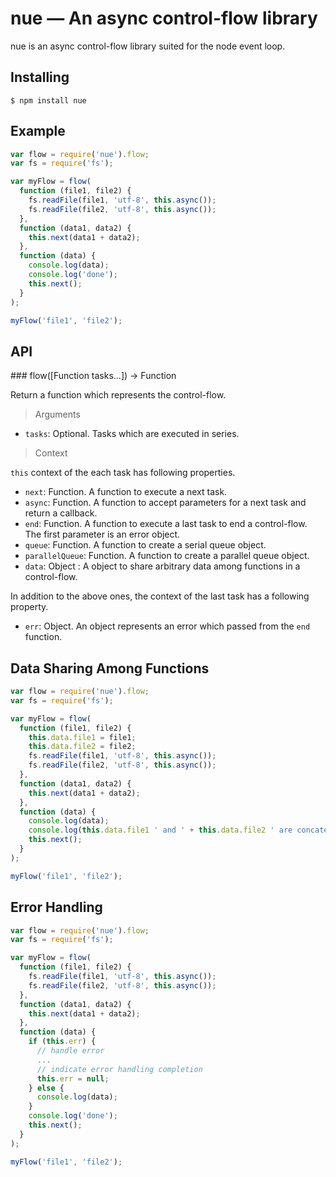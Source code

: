 nue — An async control-flow library
===================================

nue is an async control-flow library suited for the node event loop.

## Installing

```
$ npm install nue
```

## Example

```js
var flow = require('nue').flow;
var fs = require('fs');

var myFlow = flow(
  function (file1, file2) {
    fs.readFile(file1, 'utf-8', this.async());
    fs.readFile(file2, 'utf-8', this.async());
  },
  function (data1, data2) {
    this.next(data1 + data2);
  },
  function (data) {
    console.log(data);
    console.log('done');
    this.next();
  }
);

myFlow('file1', 'file2');
```

## API

<a name="flow" />
### flow([Function tasks...]) -> Function

Return a function which represents the control-flow.

> Arguments

* `tasks`: Optional. Tasks which are executed in series.

> Context

`this` context of the each task has following properties.

* `next`: Function. A function to execute a next task.  
* `async`: Function. A function to accept parameters for a next task and return a callback. 
* `end`: Function. A function to execute a last task to end a control-flow. The first parameter is an error object.
* `queue`: Function. A function to create a serial queue object.
* `parallelQueue`: Function. A function to create a parallel queue object.
* `data`: Object : A object to share arbitrary data among functions in a control-flow.

In addition to the above ones, the context of the last task has a following property.

* `err`: Object. An object represents an error which passed from the `end` function.

## Data Sharing Among Functions

```js
var flow = require('nue').flow;
var fs = require('fs');

var myFlow = flow(
  function (file1, file2) {
    this.data.file1 = file1;
    this.data.file2 = file2;
    fs.readFile(file1, 'utf-8', this.async());
    fs.readFile(file2, 'utf-8', this.async());
  },
  function (data1, data2) {
    this.next(data1 + data2);
  },
  function (data) {
    console.log(data);
    console.log(this.data.file1 ' and ' + this.data.file2 ' are concatenated.');
    this.next();
  }
);

myFlow('file1', 'file2');
```

## Error Handling

```js
var flow = require('nue').flow;
var fs = require('fs');

var myFlow = flow(
  function (file1, file2) {
    fs.readFile(file1, 'utf-8', this.async());
    fs.readFile(file2, 'utf-8', this.async());
  },
  function (data1, data2) {
    this.next(data1 + data2);
  },
  function (data) {
    if (this.err) {
      // handle error
      ...
      // indicate error handling completion
      this.err = null;
    } else {
      console.log(data);
    }
    console.log('done');
    this.next();
  }
);

myFlow('file1', 'file2');
```
